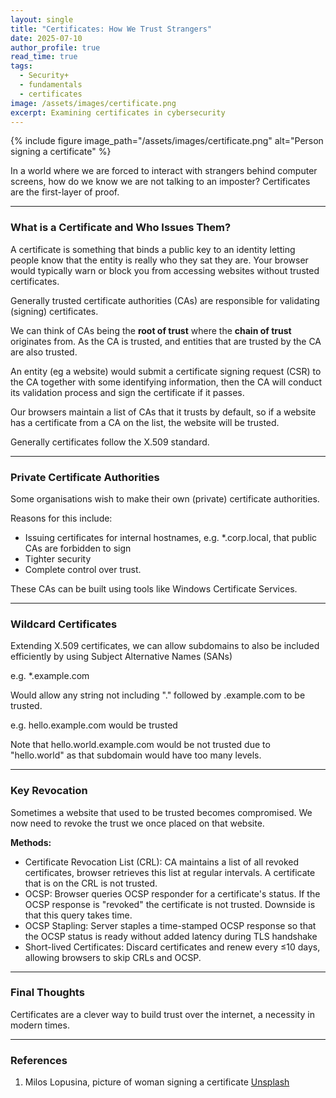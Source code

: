 ```yaml
---
layout: single
title: "Certificates: How We Trust Strangers"
date: 2025-07-10
author_profile: true
read_time: true
tags:
  - Security+
  - fundamentals
  - certificates
image: /assets/images/certificate.png
excerpt: Examining certificates in cybersecurity
---
```


{% include figure
  image_path="/assets/images/certificate.png"
  alt="Person signing a certificate"
%}

In a world where we are forced to interact with strangers behind computer screens, how do we know we are not talking to an imposter? Certificates are the first-layer of proof.

---
### What is a Certificate and Who Issues Them?

A certificate is something that binds a public key to an identity letting people know that the entity is really who they sat they are. Your browser would typically warn or block you from accessing websites without trusted certificates.

Generally trusted certificate authorities (CAs) are responsible for validating (signing) certificates. 

We can think of CAs being the **root of trust** where the **chain of trust** originates from. As the CA is trusted, and entities that are trusted by the CA are also trusted.

An entity (eg a website) would submit a certificate signing request (CSR) to the CA together with some identifying information, then the CA will conduct its validation process and sign the certificate if it passes. 

Our browsers maintain a list of CAs that it trusts by default, so if a website has a certificate from a CA on the list, the website will be trusted.

Generally certificates follow the X.509 standard.

---
### Private Certificate Authorities

Some organisations wish to make their own (private) certificate authorities.

Reasons for this include:

- Issuing certificates for internal hostnames, e.g.  \*.corp.local, that public CAs are forbidden to sign 
- Tighter security
- Complete control over trust.

These CAs can be built using tools like Windows Certificate Services.

---
### Wildcard Certificates

Extending X.509 certificates, we can allow subdomains to also be included efficiently by using Subject Alternative Names (SANs)

e.g. \*.example.com

Would allow any string not including "." followed by .example.com to be trusted.

e.g. hello.example.com would be trusted

Note that hello.world.example.com would be not trusted due to "hello.world" as that subdomain would have too many levels.

---
### Key Revocation

Sometimes a website that used to be trusted becomes compromised. We now need to revoke the trust we once placed on that website.

**Methods:**

- Certificate Revocation List (CRL): CA maintains a list of all revoked certificates, browser retrieves this list at regular intervals. A certificate that is on the CRL is not trusted.
- OCSP: Browser queries OCSP responder for a certificate's status. If the OCSP response is "revoked" the certificate is not trusted. Downside is that this query takes time. 
- OCSP Stapling: Server staples a time-stamped OCSP response so that the OCSP status is ready without added latency during TLS handshake 
- Short-lived Certificates: Discard certificates and renew every ≤10 days, allowing browsers to skip CRLs and OCSP.

---
### Final Thoughts

Certificates are a clever way to build trust over the internet, a necessity in modern times. 

---
### References

1. Milos Lopusina, picture of woman signing a certificate [Unsplash](https://unsplash.com/photos/a-woman-writing-on-a-piece-of-paper-Oe8Q-mzNUT4)






